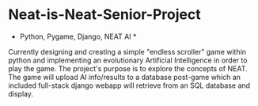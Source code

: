 # Neat-is-Neat-Senior-Project
* Python, Pygame, Django, NEAT AI *

Currently designing and creating a simple "endless scroller" game within python and implementing an evolutionary Artificial Intelligence in order to play the game. The project's purpose is to explore the concepts of NEAT. The game will upload AI info/results to a database post-game which an included full-stack django webapp will retrieve from an SQL database and display.
